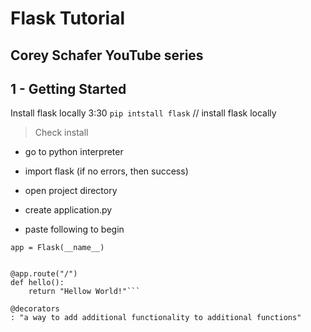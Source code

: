 # Flask Tutorial
Corey Schafer YouTube series
---

## 1 - Getting Started

Install flask locally
3:30 `pip intstall flask` // install flask locally
> Check install
- go to python interpreter
- import flask (if no errors, then success)


- open project directory
- create application.py
- paste following to begin
```from flask import Flask
app = Flask(__name__)


@app.route("/")
def hello():
    return "Hellow World!"```

@decorators
: "a way to add additional functionality to additional functions"